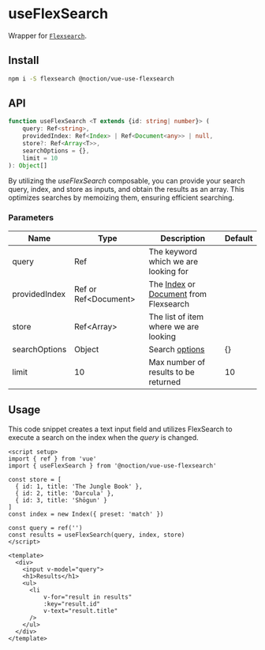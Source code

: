 # useFlexSearch

Wrapper for [`Flexsearch`](https://github.com/nextapps-de/flexsearch).

## Install 

```bash
npm i -S flexsearch @noction/vue-use-flexsearch
```

## API

```ts
function useFlexSearch <T extends {id: string| number}> (
    query: Ref<string>,
    providedIndex: Ref<Index> | Ref<Document<any>> | null,
    store?: Ref<Array<T>>,
    searchOptions = {},
    limit = 10
): Object[]
```

By utilizing the _useFlexSearch_ composable, you can provide your search query, index, and store as inputs, and obtain the results as an array. This optimizes searches by memoizing them, ensuring efficient searching.

### Parameters

| Name          | Type                             | Description                                                                                                                                            | Default |
|---------------|----------------------------------|--------------------------------------------------------------------------------------------------------------------------------------------------------|---------|
| query         | Ref<string>                      | The keyword which we are looking for                                                                                                                   |         |
| providedIndex | Ref<Index> or Ref<Document<any>> | The [Index](https://github.com/nextapps-de/flexsearch#index.add) or [Document](https://github.com/nextapps-de/flexsearch#document.add) from Flexsearch |         |
| store         | Ref<Array<T>>                    | The list of item where we are looking                                                                                                                  |         |
| searchOptions | Object                           | Search [options](https://github.com/nextapps-de/flexsearch#search-options)                                                                             | {}      |
| limit         | 10                               | Max number of results to be returned                                                                                                                   | 10      |


## Usage

This code snippet creates a text input field and utilizes FlexSearch to execute a search on the index when the _query_ is changed.

```vue
<script setup>
import { ref } from 'vue'
import { useFlexSearch } from '@noction/vue-use-flexsearch'
    
const store = [
  { id: 1, title: 'The Jungle Book' },
  { id: 2, title: 'Darcula' },
  { id: 3, title: 'Shōgun' }
]
const index = new Index({ preset: 'match' })

const query = ref('')
const results = useFlexSearch(query, index, store)
</script>

<template>
  <div>
    <input v-model="query">
    <h1>Results</h1>
    <ul>
      <li
          v-for="result in results"
          :key="result.id"
          v-text="result.title"
      />
    </ul>
  </div>
</template>
```
